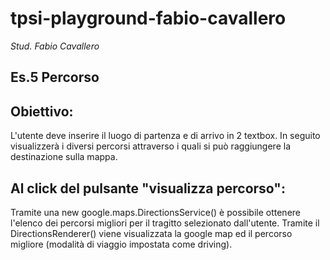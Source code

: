 # tpsi-playground-fabio-cavallero

_Stud. Fabio Cavallero_

## Es.5 Percorso
## Obiettivo:
L'utente deve inserire il luogo di partenza e di arrivo in 2 textbox. In seguito visualizzerà i diversi percorsi attraverso i quali si può raggiungere la destinazione sulla mappa.

## Al click del pulsante "visualizza percorso":
Tramite una new google.maps.DirectionsService() è possibile ottenere l'elenco dei percorsi migliori per il tragitto selezionato dall'utente. Tramite il DirectionsRenderer() viene visualizzata la google map ed il percorso migliore (modalità di viaggio impostata come driving).
